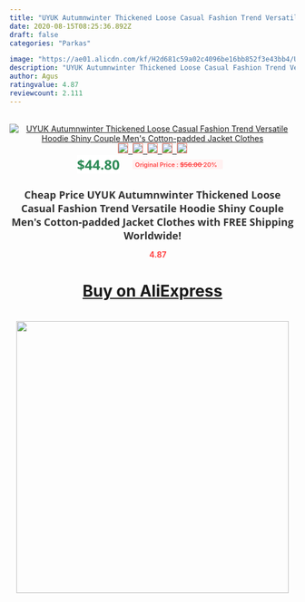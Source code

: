 ```yaml
---
title: "UYUK Autumnwinter Thickened Loose Casual Fashion Trend Versatile Hoodie Shiny Couple Men's Cotton-padded Jacket Clothes"
date: 2020-08-15T08:25:36.892Z
draft: false
categories: "Parkas"

image: "https://ae01.alicdn.com/kf/H2d681c59a02c4096be16bb852f3e43bb4/UYUK-Autumn-winter-Thickened-Loose-Casual-Fashion-Trend-Versatile-Hoodie-Shiny-Couple-Men-s-Cotton-padded.jpg"
description: "UYUK Autumnwinter Thickened Loose Casual Fashion Trend Versatile Hoodie Shiny Couple Men's Cotton-padded Jacket Clothes"
author: Agus
ratingvalue: 4.87
reviewcount: 2.111
---
```

<br>
<div style="text-align: center;">
<a href="https://s.click.aliexpress.com/e/_9ux4OZ" target="_blank" rel="nofollow noopener noreferrer"><img alt="UYUK Autumnwinter Thickened Loose Casual Fashion Trend Versatile Hoodie Shiny Couple Men's Cotton-padded Jacket Clothes" class="magnifier-image" src="https://ae01.alicdn.com/kf/H2d681c59a02c4096be16bb852f3e43bb4/UYUK-Autumn-winter-Thickened-Loose-Casual-Fashion-Trend-Versatile-Hoodie-Shiny-Couple-Men-s-Cotton-padded.jpg_640x640.jpg">
<br>
<img style="border:1px solid salmon" src="https://ae01.alicdn.com/kf/H2d681c59a02c4096be16bb852f3e43bb4/UYUK-Autumn-winter-Thickened-Loose-Casual-Fashion-Trend-Versatile-Hoodie-Shiny-Couple-Men-s-Cotton-padded.jpg_120x120.jpg">&nbsp;&nbsp;<img style="border:1px solid salmon" src="https://ae01.alicdn.com/kf/H40b2985facc04c7a95fd2f4c2893bf7a7/UYUK-Autumn-winter-Thickened-Loose-Casual-Fashion-Trend-Versatile-Hoodie-Shiny-Couple-Men-s-Cotton-padded.jpg_120x120.jpg">&nbsp;&nbsp;<img style="border:1px solid salmon" src="https://ae01.alicdn.com/kf/Hbb4e3baa9b9348e0808e4b02c84355929/UYUK-Autumn-winter-Thickened-Loose-Casual-Fashion-Trend-Versatile-Hoodie-Shiny-Couple-Men-s-Cotton-padded.jpg_120x120.jpg">&nbsp;&nbsp;<img style="border:1px solid salmon" src="https://ae01.alicdn.com/kf/H303c5b221bf34afcb402d135943322f8j/UYUK-Autumn-winter-Thickened-Loose-Casual-Fashion-Trend-Versatile-Hoodie-Shiny-Couple-Men-s-Cotton-padded.jpg_120x120.jpg">&nbsp;&nbsp;<img style="border:1px solid salmon" src="https://ae01.alicdn.com/kf/Hba2631273144400bbf9d3a00a4fce919U/UYUK-Autumn-winter-Thickened-Loose-Casual-Fashion-Trend-Versatile-Hoodie-Shiny-Couple-Men-s-Cotton-padded.jpg_120x120.jpg"></a></div><br0>
<div style="text-align: center;"><span style="background-color: white; border: 0px; box-sizing: border-box; color: seagreen; display: inline-block; font-family: &quot;open sans&quot; , &quot;arial&quot; , &quot;helvetica&quot; , sans-serif , &quot;heiti&quot;; font-size: 24px; font-stretch: inherit; font-weight: 700; line-height: inherit; margin: 0px 10px 0px 0px; padding: 0px; vertical-align: middle;">$44.80 </span>
<span style="background: rgb(255 , 241 , 241); border-radius: 3px; border: 0px; box-sizing: border-box; color: #ff4747; display: inline-block; font-family: inherit; font-size: 12px; font-stretch: inherit; font-style: inherit; font-variant: inherit; font-weight: 600; line-height: inherit; margin: 0px; padding: 2px 5px; transform: scale(0.9); vertical-align: middle;">Original Price : <b style="text-decoration: line-through;">$56.00 </b> 20%&nbsp;&nbsp;</span></div>
<h1 style="color: #333333; display: inline-block; font-family: &quot;open sans&quot; , &quot;arial&quot; , &quot;helvetica&quot; , sans-serif , &quot;heiti&quot;; font-size: 18px; font-stretch: inherit; font-weight: 700; text-align: center;">Cheap Price UYUK Autumnwinter Thickened Loose Casual Fashion Trend Versatile Hoodie Shiny Couple Men's Cotton-padded Jacket Clothes with FREE Shipping Worldwide!</h1>
<div style="color: #ff4747; text-align: center;">
<img src="https://4.bp.blogspot.com/-M0ZcTcb-5uY/XleCXlxnR4I/AAAAAAAAAEc/OrjgMkXV1oMQFaCRZj5HQwOCBcu3w1FegCPcBGAYYCw/s1600/star.png" style="height: 15px;">&nbsp;<b>4.87</b></div>
<div class="button_cont" align="center"><a class="buynow_a" href="https://s.click.aliexpress.com/e/_9ux4OZ" target="_blank" rel="nofollow noopener noreferrer"><H1>Buy on AliExpress</H1></a></div><br>
<div class="separator" style="clear: both; text-align: center;">
<img src="https://lh3.googleusercontent.com/-pTy5HemUv9M/XlePHvY0dAI/AAAAAAAAAE4/0nX5iRUoIWY8eMW9Dpxeirr157OZliDIgCLcBGAsYHQ/s1600/badge.gif" width="480">
</div>
